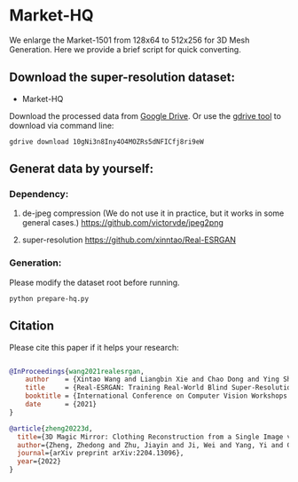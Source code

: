 # Market-HQ 

We enlarge the Market-1501 from 128x64 to 512x256  for 3D Mesh Generation. 
Here we provide a brief script for quick converting. 


## Download the super-resolution dataset:

- Market-HQ

Download the processed data from [Google Drive](https://drive.google.com/file/d/10gNi3n8Iny4O4MOZRs5dNFICfj8ri9eW/view?usp=sharing). Or use the [gdrive tool](https://github.com/prasmussen/gdrive/releases/tag/2.1.1) to download via command line:

```
gdrive download 10gNi3n8Iny4O4MOZRs5dNFICfj8ri9eW
```

## Generat data by yourself: 

### Dependency: 

1. de-jpeg compression (We do not use it in practice, but it works in some general cases.)
https://github.com/victorvde/jpeg2png 


2. super-resolution
https://github.com/xinntao/Real-ESRGAN 


### Generation: 

Please modify the dataset root before running. 
```
python prepare-hq.py 
```

## Citation

Please cite this paper if it helps your research:

```bibtex

@InProceedings{wang2021realesrgan,
    author    = {Xintao Wang and Liangbin Xie and Chao Dong and Ying Shan},
    title     = {Real-ESRGAN: Training Real-World Blind Super-Resolution with Pure Synthetic Data},
    booktitle = {International Conference on Computer Vision Workshops (ICCVW)},
    date      = {2021}
}

@article{zheng20223d,
  title={3D Magic Mirror: Clothing Reconstruction from a Single Image via a Causal Perspective},
  author={Zheng, Zhedong and Zhu, Jiayin and Ji, Wei and Yang, Yi and Chua, Tat-Seng},
  journal={arXiv preprint arXiv:2204.13096},
  year={2022}
}
```
